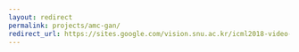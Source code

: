 ```yaml
---
layout: redirect
permalink: projects/amc-gan/
redirect_url: https://sites.google.com/vision.snu.ac.kr/icml2018-video-prediction
---
```

